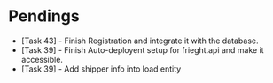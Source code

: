 # Pendings

* [Task 43] - Finish Registration and integrate it with the database.
* [Task 39] - Finish Auto-deployent setup for frieght.api and make it accessible.
* [Task 39] -  Add shipper info into load entity